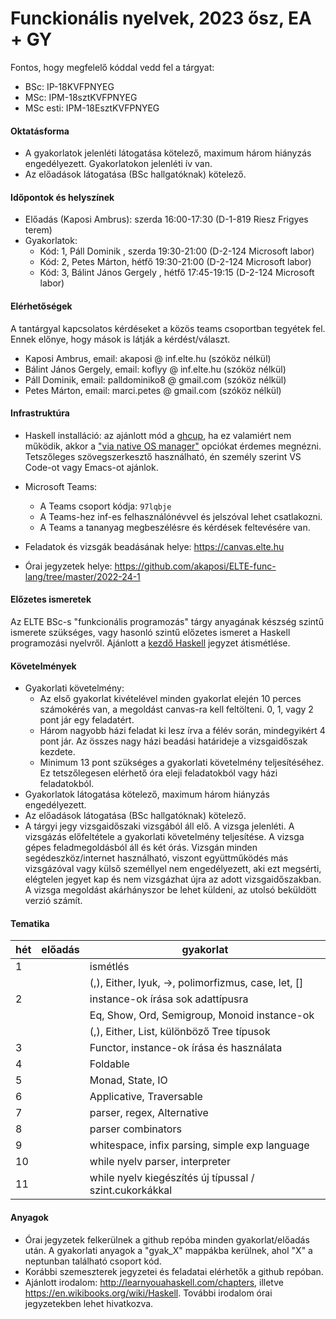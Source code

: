 # Funckionális nyelvek, 2023 ősz, EA + GY

Fontos, hogy megfelelő kóddal vedd fel a tárgyat:

 * BSc: IP-18KVFPNYEG
 * MSc: IPM-18sztKVFPNYEG
 * MSc esti: IPM-18EsztKVFPNYEG

#### Oktatásforma

- A gyakorlatok jelenléti látogatása kötelező, maximum három hiányzás engedélyezett. Gyakorlatokon jelenléti ív van.
- Az előadások látogatása (BSc hallgatóknak) kötelező.

#### Időpontok és helyszínek

- Előadás (Kaposi Ambrus): szerda 16:00-17:30 (D-1-819 Riesz Frigyes terem)
- Gyakorlatok:
  + Kód: 1, Páll Dominik , szerda  19:30-21:00 (D-2-124 Microsoft labor)
  + Kód: 2, Petes Márton, hétfő  19:30-21:00 (D-2-124 Microsoft labor)
  + Kód: 3, Bálint János Gergely , hétfő    17:45-19:15 (D-2-124 Microsoft labor)

#### Elérhetőségek

A tantárgyal kapcsolatos kérdéseket a közös teams csoportban tegyétek fel. Ennek előnye, hogy mások is látják a kérdést/választ.

- Kaposi Ambrus, email: akaposi @ inf.elte.hu (szóköz nélkül)
- Bálint János Gergely, email: koflyy @ inf.elte.hu (szóköz nélkül)
- Páll Dominik, email: palldominiko8 @ gmail.com (szóköz nélkül)
- Petes Márton, email: marci.petes @ gmail.com (szóköz nélkül)

#### Infrastruktúra

- Haskell installáció: az ajánlott mód a [ghcup](https://www.haskell.org/ghcup/), ha ez valamiért
  nem működik, akkor a ["via native OS manager"](https://www.haskell.org/downloads/) opciókat érdemes
  megnézni. Tetszőleges szövegszerkesztő használható, én személy szerint VS Code-ot vagy Emacs-ot ajánlok.

- Microsoft Teams:
  + A Teams csoport kódja: `97lqbje`
  + A Teams-hez inf-es felhasználónévvel és jelszóval lehet csatlakozni.
  + A Teams a tananyag megbeszélésre és kérdések feltevésére van.

- Feladatok és vizsgák beadásának helye: https://canvas.elte.hu

- Órai jegyzetek helye: https://github.com/akaposi/ELTE-func-lang/tree/master/2022-24-1

#### Előzetes ismeretek

Az ELTE BSc-s "funkcionális programozás" tárgy anyagának készség szintű ismerete
szükséges, vagy hasonló szintű előzetes ismeret a Haskell programozási
nyelvről. Ajánlott a [kezdő Haskell](http://lambda.inf.elte.hu/Index.xml)
jegyzet átismétlése.

#### Követelmények

- Gyakorlati követelmény:
  + Az első gyakorlat kivételével minden gyakorlat elején 10 perces számokérés van, a megoldást
    canvas-ra kell feltölteni. 0, 1, vagy 2 pont jár egy feladatért.
  + Három nagyobb házi feladat ki lesz írva a félév során, mindegyikért 4 pont
    jár. Az összes nagy házi beadási határideje a vizsgaidőszak kezdete.
  + Minimum 13 pont szükséges a gyakorlati követelmény teljesítéséhez. Ez
    tetszőlegesen elérhető óra eleji feladatokból vagy házi feladatokból.
- Gyakorlatok látogatása kötelező, maximum három hiányzás engedélyezett.
- Az előadások látogatása (BSc hallgatóknak) kötelező.
- A tárgyi jegy vizsgaidőszaki vizsgából áll elő. A vizsga jelenléti. A
  vizsgázás előfeltétele a gyakorlati követelmény teljesítése. A vizsga gépes
  feladmegoldásból áll és két órás. Vizsgán minden segédeszköz/internet
  használható, viszont együttműködés más vizsgázóval vagy külső személlyel nem
  engedélyezett, aki ezt megsérti, elégtelen jegyet kap és nem vizsgázhat újra
  az adott vizsgaidőszakban. A vizsga megoldást akárhányszor be lehet küldeni,
  az utolsó beküldött verzió számít.

#### Tematika

|  hét | előadás | gyakorlat                                               |  
|------|---------|---------------------------------------------------------|
|    1 |         | ismétlés                                                |
|      |         | (,), Either, lyuk, ->, polimorfizmus, case, let, []     |
|    2 |         | instance-ok írása sok adattípusra                       |
|      |         | Eq, Show, Ord, Semigroup, Monoid instance-ok            |
|      |         | (,), Either, List, különböző Tree típusok               |
|    3 |         | Functor, instance-ok írása és használata                |
|    4 |         | Foldable                                                |
|    5 |         | Monad, State, IO                                        |
|    6 |         | Applicative, Traversable                                |
|    7 |         | parser, regex, Alternative                              |
|    8 |         | parser combinators                                      |
|    9 |         | whitespace, infix parsing, simple exp language          |
|   10 |         | while nyelv parser, interpreter                         |
|   11 |         | while nyelv kiegészítés új típussal / szint.cukorkákkal |


#### Anyagok

- Órai jegyzetek felkerülnek a github repóba minden gyakorlat/előadás után. A
  gyakorlati anyagok a "gyak_X" mappákba kerülnek, ahol "X" a neptunban
  található csoport kód.
- Korábbi szemeszterek jegyzetei és feladatai elérhetők a github repóban.
- Ajánlott irodalom: http://learnyouahaskell.com/chapters, illetve
  https://en.wikibooks.org/wiki/Haskell. További irodalom órai jegyzetekben
  lehet hivatkozva.
